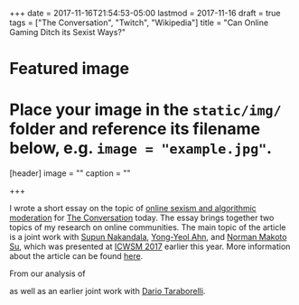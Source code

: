 +++
date = 2017-11-16T21:54:53-05:00
lastmod = 2017-11-16
draft = true
tags = ["The Conversation", "Twitch", "Wikipedia"]
title = "Can Online Gaming Ditch its Sexist Ways?"

# Featured image
# Place your image in the `static/img/` folder and reference its filename below, e.g. `image = "example.jpg"`.
[header]
image = ""
caption = ""

+++

I wrote a short essay on the topic of [online sexism and algorithmic moderation](https://theconversation.com/can-online-gaming-ditch-its-sexist-ways-74493) for [The Conversation](https://theconversation.com/) today. The essay brings together two topics of my research on online communities. The main topic of the article is a joint work with [Supun Nakandala](https://scnakandala.github.io/), [Yong-Yeol Ahn](http://yongyeol.com/), and [Norman Makoto Su](http://www.normsu.com/), which was presented at [ICWSM 2017](http://icwsm.org/2017/program/accepted-papers/) earlier this year. More information about the article can be found [here](/publication/gendered-conversations/). 

From our analysis of 

as well as an earlier joint work with [Dario Taraborelli](http://nitens.org). 
